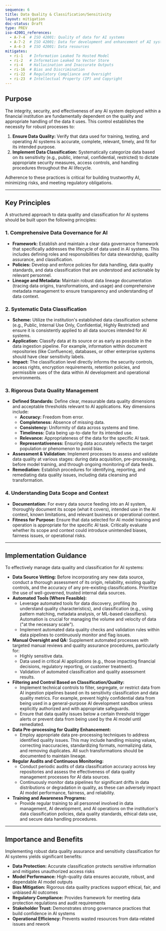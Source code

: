 ```yaml
---
sequence: 6
title: Data Quality & Classification/Sensitivity
layout: mitigation
doc-status: Draft
type: PREV
iso-42001_references:
  - A-7-4  # ISO 42001: Quality of data for AI systems
  - A-7-2  # ISO 42001: Data for development and enhancement of AI system
  - A-4-3  # ISO 42001: Data resources
mitigates:
  - ri-1   # Information Leaked To Hosted Model
  - ri-2   # Information Leaked to Vector Store
  - ri-4   # Hallucination and Inaccurate Outputs
  - ri-16  # Bias and Discrimination
  - ri-22  # Regulatory Compliance and Oversight
  - ri-23  # Intellectual Property (IP) and Copyright
---
```


## Purpose

The integrity, security, and effectiveness of any AI system deployed within a financial institution are fundamentally dependent on the quality and appropriate handling of the data it uses. This control establishes the necessity for robust processes to:

1.  **Ensure Data Quality:** Verify that data used for training, testing, and operating AI systems is accurate, complete, relevant, timely, and fit for its intended purpose.
2.  **Implement Data Classification:** Systematically categorize data based on its sensitivity (e.g., public, internal, confidential, restricted) to dictate appropriate security measures, access controls, and handling procedures throughout the AI lifecycle.

Adherence to these practices is critical for building trustworthy AI, minimizing risks, and meeting regulatory obligations.

---

## Key Principles

A structured approach to data quality and classification for AI systems should be built upon the following principles:

### 1. Comprehensive Data Governance for AI
* **Framework:** Establish and maintain a clear data governance framework that specifically addresses the lifecycle of data used in AI systems. This includes defining roles and responsibilities for data stewardship, quality assurance, and classification.
* **Policies:** Develop and enforce policies for data handling, data quality standards, and data classification that are understood and actionable by relevant personnel.
* **Lineage and Metadata:** Maintain robust data lineage documentation (tracing data origins, transformations, and usage) and comprehensive metadata management to ensure transparency and understanding of data context.

### 2. Systematic Data Classification
* **Scheme:** Utilize the institution's established data classification scheme (e.g., Public, Internal Use Only, Confidential, Highly Restricted) and ensure it is consistently applied to all data sources intended for AI systems.
* **Application:** Classify data at its source or as early as possible in the data ingestion pipeline. For example, information within document repositories (like Confluence), databases, or other enterprise systems should have clear sensitivity labels.
* **Impact:** The classification level directly informs the security controls, access rights, encryption requirements, retention policies, and permissible uses of the data within AI development and operational environments.

### 3. Rigorous Data Quality Management
* **Defined Standards:** Define clear, measurable data quality dimensions and acceptable thresholds relevant to AI applications. Key dimensions include:
    * **Accuracy:** Freedom from error.
    * **Completeness:** Absence of missing data.
    * **Consistency:** Uniformity of data across systems and time.
    * **Timeliness:** Data being up-to-date for its intended use.
    * **Relevance:** Appropriateness of the data for the specific AI task.
    * **Representativeness:** Ensuring data accurately reflects the target population or phenomenon to avoid bias.
* **Assessment & Validation:** Implement processes to assess and validate data quality at various stages: during data acquisition, pre-processing, before model training, and through ongoing monitoring of data feeds.
* **Remediation:** Establish procedures for identifying, reporting, and remediating data quality issues, including data cleansing and transformation.

### 4. Understanding Data Scope and Context
* **Documentation:** For every data source feeding into an AI system, thoroughly document its scope (what it covers), intended use in the AI context, known limitations, and relevant business or operational context.
* **Fitness for Purpose:** Ensure that data selected for AI model training and operation is appropriate for the specific AI task. Critically evaluate whether its scope and context could introduce unintended biases, fairness issues, or operational risks.

---

## Implementation Guidance

To effectively manage data quality and classification for AI systems:

* **Data Source Vetting:** Before incorporating any new data source, conduct a thorough assessment of its origin, reliability, existing quality controls, and the accuracy of any pre-existing classifications. Prioritize the use of well-governed, trusted internal data sources.
* **Automated Tools (Where Feasible):**
    * Leverage automated tools for data discovery, profiling (to understand quality characteristics), and classification (e.g., using pattern matching, metadata analysis, or ML-based classifiers). Automation is crucial for managing the volume and velocity of data ("at the necessary scale").
    * Implement automated data quality checks and validation rules within data pipelines to continuously monitor and flag issues.
* **Manual Oversight and QA:** Supplement automated processes with targeted manual reviews and quality assurance procedures, particularly for:
    * Highly sensitive data.
    * Data used in critical AI applications (e.g., those impacting financial decisions, regulatory reporting, or customer treatment).
    * Validation of automated classification and quality assessment results.
* **Filtering and Control Based on Classification/Quality:**
    * Implement technical controls to filter, segregate, or restrict data from AI ingestion pipelines based on its sensitivity classification and data quality metrics. For example, prevent highly confidential data from being used in a general-purpose AI development sandbox unless explicitly authorized and with appropriate safeguards.
    * Ensure that data quality issues below a certain threshold trigger alerts or prevent data from being used by the AI model until remediated.
* **Data Pre-processing for Quality Enhancement:**
    * Employ appropriate data pre-processing techniques to address identified quality issues. This may include handling missing values, correcting inaccuracies, standardizing formats, normalizing data, and removing duplicates. All such transformations should be documented to maintain lineage.
* **Regular Audits and Continuous Monitoring:**
    * Conduct periodic audits of data classification accuracy across key repositories and assess the effectiveness of data quality management processes for AI data sources.
    * Continuously monitor data pipelines for significant drifts in data distributions or degradation in quality, as these can adversely impact AI model performance, fairness, and reliability.
* **Training and Awareness Programs:**
    * Provide regular training to all personnel involved in data management, AI development, and AI operations on the institution's data classification policies, data quality standards, ethical data use, and secure data handling procedures.

---

## Importance and Benefits

Implementing robust data quality assurance and sensitivity classification for AI systems yields significant benefits:

* **Data Protection:** Accurate classification protects sensitive information and mitigates unauthorized access risks
* **Model Performance:** High-quality data ensures accurate, robust, and dependable AI model outputs
* **Bias Mitigation:** Rigorous data quality practices support ethical, fair, and unbiased AI outcomes
* **Regulatory Compliance:** Provides framework for meeting data protection regulations and audit requirements
* **Stakeholder Trust:** Demonstrates strong governance practices that build confidence in AI systems
* **Operational Efficiency:** Prevents wasted resources from data-related issues and rework
